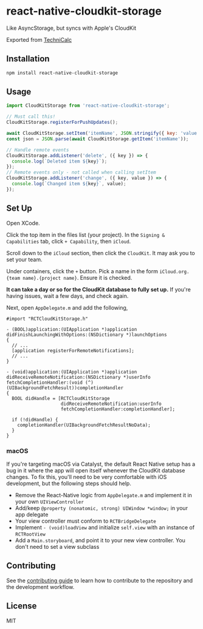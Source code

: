 # react-native-cloudkit-storage

Like AsyncStorage, but syncs with Apple's CloudKit

Exported from [TechniCalc](https://jacobdoescode.com/technicalc)

## Installation

```sh
npm install react-native-cloudkit-storage
```

## Usage

```js
import CloudKitStorage from 'react-native-cloudkit-storage';

// Must call this!
CloudKitStorage.registerForPushUpdates();

await CloudKitStorage.setItem('itemName', JSON.stringify({ key: 'value' }));
const json = JSON.parse(await CloudKitStorage.getItem('itemName'));

// Handle remote events
CloudKitStorage.addListener('delete', ({ key }) => {
  console.log(`Deleted item ${key}`);
});
// Remote events only - not called when calling setItem
CloudKitStorage.addListener('change', ({ key, value }) => {
  console.log(`Changed item ${key}`, value);
});
```

## Set Up

Open XCode.

Click the top item in the files list (your project). In the `Signing & Capabilities` tab, click `+ Capability`, then `iCloud`.

Scroll down to the `iCloud` section, then click the `CloudKit`. It may ask you to set your team.

Under containers, click the `+` button. Pick a name in the form `iCloud.org.{team name}.{project name}`. Ensure it is checked.

**It can take a day or so for the CloudKit database to fully set up.** If you're having issues, wait a few days, and check again.

Next, open `AppDelegate.m` and add the following,

```objc
#import "RCTCloudKitStorage.h"
```

```objc
- (BOOL)application:(UIApplication *)application didFinishLaunchingWithOptions:(NSDictionary *)launchOptions
{
  // ...
  [application registerForRemoteNotifications];
  // ...
}

- (void)application:(UIApplication *)application didReceiveRemoteNotification:(NSDictionary *)userInfo fetchCompletionHandler:(void (^)(UIBackgroundFetchResult))completionHandler
{
  BOOL didHandle = [RCTCloudKitStorage
                    didReceiveRemoteNotification:userInfo
                    fetchCompletionHandler:completionHandler];

  if (!didHandle) {
    completionHandler(UIBackgroundFetchResultNoData);
  }
}
```

### macOS

If you're targeting macOS via Catalyst, the default React Native setup has a bug in it where the app will open itself whenever the CloudKit database changes. To fix this, you'll need to be very comfortable with iOS development, but the following steps should help.

- Remove the React-Native logic from `AppDelegate.m` and implement it in your own `UIViewController`
- Add/keep `@property (nonatomic, strong) UIWindow *window;` in your app delegate
- Your view controller must conform to `RCTBridgeDelegate`
- Implement `- (void)loadView` and initialize `self.view` with an instance of `RCTRootView`
- Add a `Main.storyboard`, and point it to your new view controller. You don't need to set a view subclass

## Contributing

See the [contributing guide](CONTRIBUTING.md) to learn how to contribute to the repository and the development workflow.

## License

MIT
